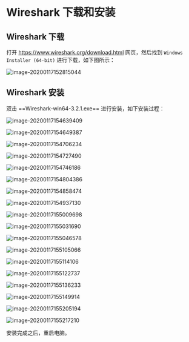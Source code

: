# Wireshark 下载和安装

## Wireshark 下载

打开 https://www.wireshark.org/download.html 网页，然后找到 `Windows Installer (64-bit)` 进行下载，如下图所示：

![image-20200117152815044](images/image-20200117152815044.png)

## Wireshark 安装

双击 ==Wireshark-win64-3.2.1.exe== 进行安装，如下安装过程：

![image-20200117154639409](images/image-20200117154639409.png)

![image-20200117154649387](images/image-20200117154649387.png)

![image-20200117154706234](images/image-20200117154706234.png)

![image-20200117154727490](images/image-20200117154727490.png)

![image-20200117154746186](images/image-20200117154746186.png)

![image-20200117154804386](images/image-20200117154804386.png)

![image-20200117154858474](images/image-20200117154858474.png)

![image-20200117154937130](images/image-20200117154937130.png)

![image-20200117155009698](images/image-20200117155009698.png)

![image-20200117155031690](images/image-20200117155031690.png)

![image-20200117155046578](images/image-20200117155046578.png)

![image-20200117155105066](images/image-20200117155105066.png)

![image-20200117155114106](images/image-20200117155114106.png)

![image-20200117155122737](images/image-20200117155122737.png)

![image-20200117155136233](images/image-20200117155136233.png)

![image-20200117155149914](images/image-20200117155149914.png)

![image-20200117155205194](images/image-20200117155205194.png)

![image-20200117155217210](images/image-20200117155217210.png)

安装完成之后，重启电脑。